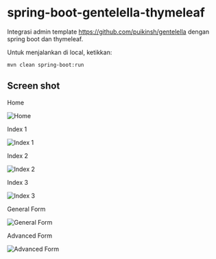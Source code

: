 # spring-boot-gentelella-thymeleaf

Integrasi admin template https://github.com/puikinsh/gentelella dengan spring boot dan thymeleaf.

Untuk menjalankan di local, ketikkan:

`mvn clean spring-boot:run`

## Screen shot

Home

![Home](img/index.png "Home")

Index 1

![Index 1](img/index1.png "Index 1 Home Page")

Index 2

![Index 2](img/index2.png "Index 2 Home Page")

Index 3

![Index 3](img/index3.png "Index 3 Home Page")

General Form

![General Form](img/general_form.png "General Form")

Advanced Form

![Advanced Form](img/advance_form.png "Advanced Form")